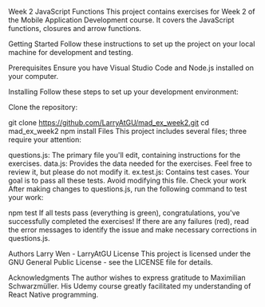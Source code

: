 Week 2 JavaScript Functions
This project contains exercises for Week 2 of the Mobile Application Development course. It covers the JavaScript functions, closures and arrow functions.

Getting Started
Follow these instructions to set up the project on your local machine for development and testing.

Prerequisites
Ensure you have Visual Studio Code and Node.js installed on your computer.

Installing
Follow these steps to set up your development environment:

Clone the repository:

git clone https://github.com/LarryAtGU/mad_ex_week2.git
cd mad_ex_week2
npm install
Files
This project includes several files; three require your attention:

questions.js: The primary file you'll edit, containing instructions for the exercises.
data.js: Provides the data needed for the exercises. Feel free to review it, but please do not modify it.
ex.test.js: Contains test cases. Your goal is to pass all these tests. Avoid modifying this file.
Check your work
After making changes to questions.js, run the following command to test your work:

npm test
If all tests pass (everything is green), congratulations, you've successfully completed the exercises! If there are any failures (red), read the error messages to identify the issue and make necessary corrections in questions.js.

Authors
Larry Wen - LarryAtGU
License
This project is licensed under the GNU General Public License - see the LICENSE file for details.

Acknowledgments
The author wishes to express gratitude to Maximilian Schwarzmüller. His Udemy course greatly facilitated my understanding of React Native programming.
